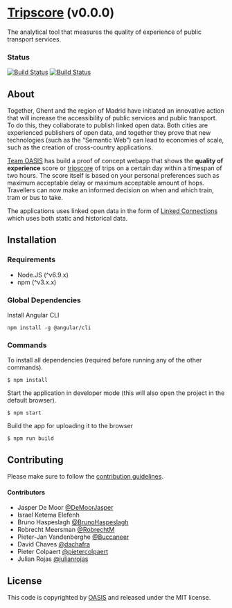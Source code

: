 # [Tripscore](http://tripscore.eu) (v0.0.0)
The analytical tool that measures the quality of experience of public transport services.

### Status
[![Build Status](https://travis-ci.org/oSoc17/oasis-frontend.png)](https://travis-ci.org/oSoc17/oasis-frontend)
[![Build Status](https://david-dm.org/osoc17/oasis-frontend.svg)](https://david-dm.org/osoc17/oasis-frontend)

## About
Together, Ghent and the region of Madrid have initiated an innovative action that will increase the accessibility of public services and public transport. To do this, they collaborate to publish linked open data. Both cities are experienced publishers of open data, and together they prove that new technologies (such as the “Semantic Web”) can lead to economies of scale, such as the creation of cross-country applications.  

[Team OASIS](https://oasis.team/) has build a proof of concept webapp that shows the **quality of experience** score or [tripscore](http://tripscore.eu) of trips on a certain day within a timespan of two hours. The score itself is based on your personal preferences such as maximum acceptable delay or maximum acceptable amount of hops. Travellers can now make an informed decision on when and which train, tram or bus to take.

The applications uses linked open data in the form of [Linked Connections](http://linkedconnections.org/) which uses both static and historical data.

## Installation
### Requirements
* Node.JS (^v6.9.x)
* npm (^v3.x.x)

### Global Dependencies
Install Angular CLI
```
npm install -g @angular/cli
```

### Commands
To install all dependencies (required before running any of the other commands).
```
$ npm install
```
Start the application in developer mode (this will also open the project in the default browser).
```
$ npm start
```
Build the app for uploading it to the browser
```
$ npm run build
```

## Contributing
Please make sure to follow the [contribution guidelines](https://github.com/oSoc17/oasis-frontend/blob/develop/CONTRIBUTING.md).
#### Contributors
* Jasper De Moor [@DeMoorJasper](https://github.com/DeMoorJasper)
* Israel Ketema Elefenh
* Bruno Haspeslagh [@BrunoHaspeslagh](https://github.com/BrunoHaspeslagh)
* Robrecht Meersman [@RobrechtM](https://github.com/RobrechtM)
* Pieter-Jan Vandenberghe [@Buccaneer](https://github.com/Buccaneer)
* David Chaves [@dachafra](https://github.com/dachafra)
* Pieter Colpaert [@pietercolpaert](https://github.com/pietercolpaert)
* Julian Rojas [@julianrojas](https://github.com/julianrojas)


## License
This code is copyrighted by [OASIS](https://oasis.team/) and released under the MIT license.
